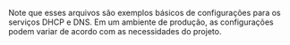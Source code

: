Note que esses arquivos são exemplos básicos de configurações para os serviços DHCP e DNS. Em um ambiente de produção, as configurações podem variar de acordo com as necessidades do projeto.